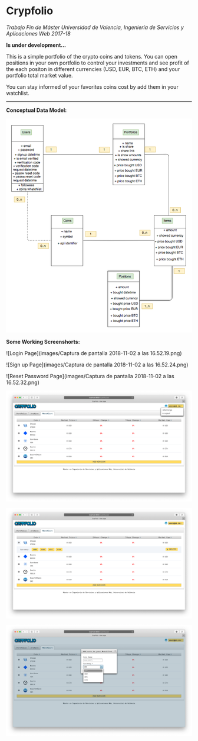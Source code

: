 # Crypfolio

*Trabajo Fin de Máster
Universidad de Valencia, Ingeniería de Servicios y Aplicaciones Web 2017-18*

**Is under development...**

 This is a simple portfolio of the crypto coins and tokens. You can open 
 positions in your own portfolio to control your investments and see profit of the each positon
 in different currencies (USD, EUR, BTC, ETH) and your portfolio total market value.
 
 You can stay informed of your favorites coins cost by add them in your watchlist.

-----

**Conceptual Data Model:**

![Conceptual Data Model](database/CrypFolio-Conceptual_Model_UML.png "Conceptual Data Model")


**Some Working Screenshorts:**

![Login Page](images/Captura de pantalla 2018-11-02 a las 16.52.19.png)

![Sign up Page](images/Captura de pantalla 2018-11-02 a las 16.52.24.png)

![Reset Password Page](images/Captura de pantalla 2018-11-02 a las 16.52.32.png)

![WatchList Page](images/Captura-de-pantalla-2018-11-02-a-las-16.52.08.png)

![WatchList Page-2](images/Captura-de-pantalla-2018-11-02-a-las-17.00.13.png)

![WatchList coin adding Page](images/Captura-de-pantalla-2018-11-02-a-las-16.59.32.png)